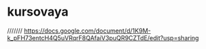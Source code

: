 # kursovaya
///////
https://docs.google.com/document/d/1K9M-k_pFH73entcH4Q5uVRqrF8QAfaiV3puQR9CZTdE/edit?usp=sharing
